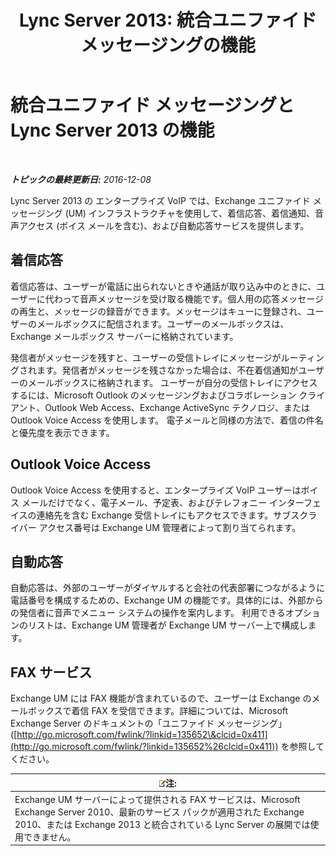 ﻿---
title: 'Lync Server 2013: 統合ユニファイド メッセージングの機能'
TOCTitle: 統合ユニファイド メッセージングと Lync Server の機能
ms:assetid: 094f549d-fccc-43ab-9f39-6ddd18130915
ms:mtpsurl: https://technet.microsoft.com/ja-jp/library/Gg398144(v=OCS.15)
ms:contentKeyID: 48271194
ms.date: 12/10/2016
mtps_version: v=OCS.15
ms.translationtype: HT
---

# 統合ユニファイド メッセージングと Lync Server 2013 の機能

 

_**トピックの最終更新日:** 2016-12-08_

Lync Server 2013 の エンタープライズ VoIP では、Exchange ユニファイド メッセージング (UM) インフラストラクチャを使用して、着信応答、着信通知、音声アクセス (ボイス メールを含む)、および自動応答サービスを提供します。

## 着信応答

着信応答は、ユーザーが電話に出られないときや通話が取り込み中のときに、ユーザーに代わって音声メッセージを受け取る機能です。個人用の応答メッセージの再生と、メッセージの録音ができます。メッセージはキューに登録され、ユーザーのメールボックスに配信されます。ユーザーのメールボックスは、Exchange メールボックス サーバーに格納されています。

発信者がメッセージを残すと、ユーザーの受信トレイにメッセージがルーティングされます。発信者がメッセージを残さなかった場合は、不在着信通知がユーザーのメールボックスに格納されます。 ユーザーが自分の受信トレイにアクセスするには、Microsoft Outlook のメッセージングおよびコラボレーション クライアント、Outlook Web Access、Exchange ActiveSync テクノロジ、または Outlook Voice Access を使用します。 電子メールと同様の方法で、着信の件名と優先度を表示できます。

## Outlook Voice Access

Outlook Voice Access を使用すると、エンタープライズ VoIP ユーザーはボイス メールだけでなく、電子メール、予定表、およびテレフォニー インターフェイスの連絡先を含む Exchange 受信トレイにもアクセスできます。サブスクライバー アクセス番号は Exchange UM 管理者によって割り当てられます。

## 自動応答

自動応答は、外部のユーザーがダイヤルすると会社の代表部署につながるように電話番号を構成するための、Exchange UM の機能です。具体的には、外部からの発信者に音声でメニュー システムの操作を案内します。 利用できるオプションのリストは、Exchange UM 管理者が Exchange UM サーバー上で構成します。

## FAX サービス

Exchange UM には FAX 機能が含まれているので、ユーザーは Exchange のメールボックスで着信 FAX を受信できます。詳細については、Microsoft Exchange Server のドキュメントの「ユニファイド メッセージング」([http://go.microsoft.com/fwlink/?linkid=135652\&clcid=0x411](http://go.microsoft.com/fwlink/?linkid=135652%26clcid=0x411)) を参照してください。

<table>
<thead>
<tr class="header">
<th><img src="images/Gg412781.note(OCS.15).gif" title="note" alt="note" />注:</th>
</tr>
</thead>
<tbody>
<tr class="odd">
<td>Exchange UM サーバーによって提供される FAX サービスは、Microsoft Exchange Server 2010、最新のサービス パックが適用された Exchange 2010、または Exchange 2013 と統合されている Lync Server の展開では使用できません。</td>
</tr>
</tbody>
</table>

